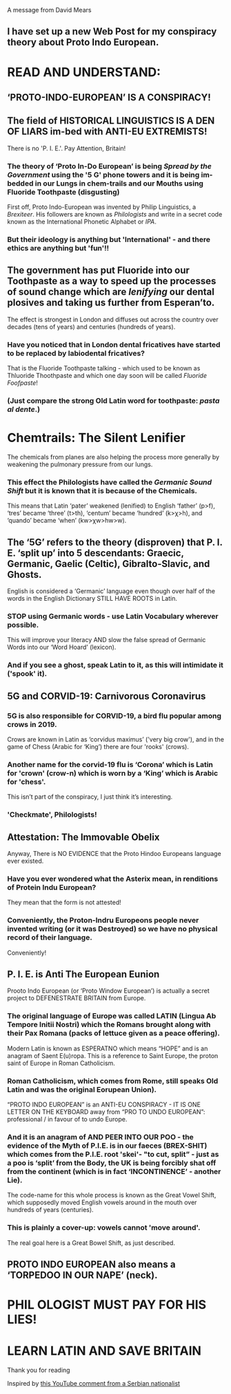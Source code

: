 A message from David Mears

## I have set up a new Web Post for my conspiracy theory about Proto Indo European.

# READ AND UNDERSTAND:

## ‘PROTO-INDO-EUROPEAN’ IS A CONSPIRACY!

## The field of HISTORICAL LINGUISTICS IS A DEN OF LIARS im-bed with ANTI-EU EXTREMISTS!

There is no 'P. I. E.'. Pay Attention, Britain!

### The theory of ‘Proto In-Do European’ is being *Spread by the Government* using the '5 G' phone towers and it is being im-bedded in our Lungs in chem-trails and our Mouths using Fluoride Toothpaste (disgusting)

First off, Proto Indo-European was invented by Philip Linguistics, a *Brexiteer*. His followers are known as *Philologists* and write in a secret code known as the International Phonetic Alphabet or *IPA*.

### But their ideology is anything but 'International' - and there ethics are anything but 'fun'!!

## The government has put Fluoride into our Toothpaste as a way to speed up the processes of sound change which are *lenifying* our dental plosives and taking us further from Esperan’to.

The effect is strongest in London and diffuses out across the country over decades (tens of years) and centuries (hundreds of years).

### Have you noticed that in London dental fricatives have started to be replaced by labiodental fricatives?

That is the Fluoride Toothpaste talking - which used to be known as Thluoride Thoothpaste and which one day soon will be called *Fluoride Foofpaste*!

### (Just compare the strong Old Latin word for toothpaste: *pasta al dente*.)

# Chemtrails: The Silent Lenifier

The chemicals from planes are also helping the process more generally by weakening the pulmonary pressure from our lungs.

### This effect the Philologists have called the *Germanic Sound Shift* but it is known that it is because of the Chemicals.

This means that Latin ‘pater’ weakened (lenified) to English ‘father’ (p>f), ‘tres’ became ‘three’ (t>th), ‘centum’ became ‘hundred’ (k>χ>h), and ‘quando’ became ‘when’ (kw>χw>hw>w).

## The ‘5G’ refers to the theory (disproven) that P. I. E. ‘split up’ into 5 descendants: Graecic, Germanic, Gaelic (Celtic), Gibralto-Slavic, and Ghosts.

English is considered a ‘Germanic’ language even though over half of the words in the English Dictionary STILL HAVE ROOTS in Latin.

### STOP using Germanic words - use Latin Vocabulary wherever possible.

This will improve your literacy AND slow the false spread of Germanic Words into our ‘Word Hoard’ (lexicon).

### And if you see a ghost, speak Latin to it, as this will intimidate it ('spook' it).

## 5G and CORVID-19: Carnivorous Coronavirus

### 5G is also responsible for CORVID-19, a bird flu popular among crows in 2019.

Crows are known in Latin as ‘corvidus maximus’ ('very big crow'), and in the game of Chess (Arabic for ‘King’) there are four 'rooks' (crows).

### Another name for the corvid-19 flu is ‘Corona’ which is Latin for 'crown' (crow-n) which is worn by a ‘King’ which is Arabic for 'chess'.

This isn’t part of the conspiracy, I just think it’s interesting.

### 'Checkmate', Philologists!

## Attestation: The Immovable Obelix

Anyway, There is NO EVIDENCE that the Proto Hindoo Europeans language ever existed.

### Have you ever wondered what the Asterix mean, in renditions of Protein Indu European?

They mean that the form is not attested!

### Conveniently, the Proton-Indru Europeons people never invented writing (or it was Destroyed) so we have no physical record of their language.

Conveniently!

## P. I. E. is Anti The European Eunion

Prooto Indo European (or ‘Proto Window European’) is actually a secret project to DEFENESTRATE BRITAIN from Europe.

### The original language of Europe was called LATIN (Lingua Ab Tempore Initii Nostri) which the Romans brought along with their Pax Romana (packs of lettuce given as a peace offering).

Modern Latin is known as ESPERATNO which means “HOPE” and is an anagram of Saent E(u)ropa. This is a reference to Saint Europe, the proton saint of Europe in Roman Catholicism.

### Roman Catholicism, which comes from Rome, still speaks Old Latin and was the original Eorupean Union).

“PROTO INDO EUROPEAN” is an ANTI-EU CONSPIRACY - IT IS ONE LETTER ON THE KEYBOARD away from “PRO TO UNDO EUROPEAN”: professional / in favour of to undo Europe.

### And it is an anagram of AND PEER INTO OUR POO - the evidence of the Myth of P.I.E. is in our faeces (BREX-SHIT) which comes from the P.I.E. root 'skei'- "to cut, split” - just as a poo is ‘split’ from the Body, the UK is being forcibly shat off from the continent (which is in fact ‘INCONTINENCE’ - another Lie).

The code-name for this whole process is known as the Great Vowel Shift, which supposedly moved English vowels around in the mouth over hundreds of years (centuries).

### This is plainly a cover-up: vowels cannot 'move around'.

The real goal here is a Great Bowel Shift, as just described.

## PROTO INDO EUROPEAN also means a ‘TORPEDOO IN OUR NAPE’ (neck).

# PHIL OLOGIST MUST PAY FOR HIS LIES!

# LEARN LATIN AND SAVE BRITAIN

Thank you for reading

Inspired by [this YouTube comment from a Serbian nationalist](https://twitter.com/CursedBalkanYT/status/1236888681664954368/photo/1)
